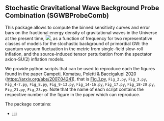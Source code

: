 ## Stochastic Gravitational Wave Background Probe Combination (SGWBProbeComb)

This package allows to compute the binned sensitivity curves and error bars on the fractional
energy density of gravitational waves in the Universe at the present time, <img src="https://render.githubusercontent.com/render/math?math=\Omega_{GW} h^2">, as a function of frequency for two representative classes
of models for the stochastic background of primordial GW: the quantum vacuum fluctuation
in the metric from single-field slow-roll inflation, and the source-induced tensor perturbation
from the spectator axion-SU(2) inflation models.


We provide python scripts that can be used to reproduce each the figures found in the paper Campeti, Komatsu, Poletti & Baccigalupi 2020 (https://arxiv.org/abs/2007.04241), that is 
 [Fig_1.py](https://github.com/pcampeti/SGWBProbe/blob/main/Fig_1.py), `Fig_2.py`, `Fig_3.py`, `Fig_4-7.py`, `Fig_8.py`, `Fig_9-13.py`, `Fig_14-16.py`, `Fig_17.py`, `Fig_18-20.py`, `Fig_21.py`, `Fig_23.py`.
Note that the name of each script contains the respective number of the figure in the paper which can reproduce.


The package contains:
- jjjj
